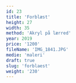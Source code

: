 ```yaml
---
id: 23
title: 'Forblæst'
height: 27
width: 35
method: 'Akryl på lærred'
year: 2019
price: '1200'
fileName: 'IMG_1841.JPG'
medie: 'maleri'
draft: true
slug: 'forblaest'
weight: '230'
---
```

